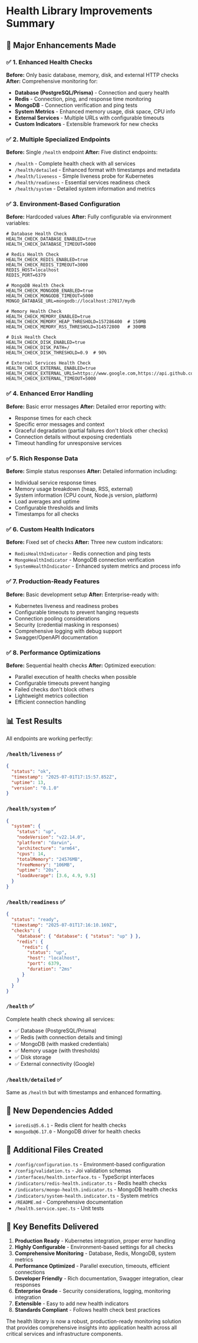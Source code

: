# Health Library Improvements Summary

## 🎯 Major Enhancements Made

### ✅ 1. Enhanced Health Checks

**Before:** Only basic database, memory, disk, and external HTTP checks
**After:** Comprehensive monitoring for:

- **Database (PostgreSQL/Prisma)** - Connection and query health
- **Redis** - Connection, ping, and response time monitoring
- **MongoDB** - Connection verification and ping tests
- **System Metrics** - Enhanced memory usage, disk space, CPU info
- **External Services** - Multiple URLs with configurable timeouts
- **Custom Indicators** - Extensible framework for new checks

### ✅ 2. Multiple Specialized Endpoints

**Before:** Single `/health` endpoint
**After:** Five distinct endpoints:

- `/health` - Complete health check with all services
- `/health/detailed` - Enhanced format with timestamps and metadata
- `/health/liveness` - Simple liveness probe for Kubernetes
- `/health/readiness` - Essential services readiness check
- `/health/system` - Detailed system information and metrics

### ✅ 3. Environment-Based Configuration

**Before:** Hardcoded values
**After:** Fully configurable via environment variables:

```env
# Database Health Check
HEALTH_CHECK_DATABASE_ENABLED=true
HEALTH_CHECK_DATABASE_TIMEOUT=5000

# Redis Health Check
HEALTH_CHECK_REDIS_ENABLED=true
HEALTH_CHECK_REDIS_TIMEOUT=3000
REDIS_HOST=localhost
REDIS_PORT=6379

# MongoDB Health Check
HEALTH_CHECK_MONGODB_ENABLED=true
HEALTH_CHECK_MONGODB_TIMEOUT=5000
MONGO_DATABASE_URL=mongodb://localhost:27017/mydb

# Memory Health Check
HEALTH_CHECK_MEMORY_ENABLED=true
HEALTH_CHECK_MEMORY_HEAP_THRESHOLD=157286400  # 150MB
HEALTH_CHECK_MEMORY_RSS_THRESHOLD=314572800   # 300MB

# Disk Health Check
HEALTH_CHECK_DISK_ENABLED=true
HEALTH_CHECK_DISK_PATH=/
HEALTH_CHECK_DISK_THRESHOLD=0.9  # 90%

# External Services Health Check
HEALTH_CHECK_EXTERNAL_ENABLED=true
HEALTH_CHECK_EXTERNAL_URLS=https://www.google.com,https://api.github.com
HEALTH_CHECK_EXTERNAL_TIMEOUT=5000
```

### ✅ 4. Enhanced Error Handling

**Before:** Basic error messages
**After:** Detailed error reporting with:

- Response times for each check
- Specific error messages and context
- Graceful degradation (partial failures don't block other checks)
- Connection details without exposing credentials
- Timeout handling for unresponsive services

### ✅ 5. Rich Response Data

**Before:** Simple status responses
**After:** Detailed information including:

- Individual service response times
- Memory usage breakdown (heap, RSS, external)
- System information (CPU count, Node.js version, platform)
- Load averages and uptime
- Configurable thresholds and limits
- Timestamps for all checks

### ✅ 6. Custom Health Indicators

**Before:** Fixed set of checks
**After:** Three new custom indicators:

- `RedisHealthIndicator` - Redis connection and ping tests
- `MongoHealthIndicator` - MongoDB connection verification
- `SystemHealthIndicator` - Enhanced system metrics and process info

### ✅ 7. Production-Ready Features

**Before:** Basic development setup
**After:** Enterprise-ready with:

- Kubernetes liveness and readiness probes
- Configurable timeouts to prevent hanging requests
- Connection pooling considerations
- Security (credential masking in responses)
- Comprehensive logging with debug support
- Swagger/OpenAPI documentation

### ✅ 8. Performance Optimizations

**Before:** Sequential health checks
**After:** Optimized execution:

- Parallel execution of health checks when possible
- Configurable timeouts prevent hanging
- Failed checks don't block others
- Lightweight metrics collection
- Efficient connection handling

## 📊 Test Results

All endpoints are working perfectly:

### `/health/liveness` ✅

```json
{
  "status": "ok",
  "timestamp": "2025-07-01T17:15:57.852Z",
  "uptime": 13,
  "version": "0.1.0"
}
```

### `/health/system` ✅

```json
{
  "system": {
    "status": "up",
    "nodeVersion": "v22.14.0",
    "platform": "darwin",
    "architecture": "arm64",
    "cpus": 14,
    "totalMemory": "24576MB",
    "freeMemory": "106MB",
    "uptime": "20s",
    "loadAverage": [3.6, 4.9, 9.5]
  }
}
```

### `/health/readiness` ✅

```json
{
  "status": "ready",
  "timestamp": "2025-07-01T17:16:10.169Z",
  "checks": {
    "database": { "database": { "status": "up" } },
    "redis": {
      "redis": {
        "status": "up",
        "host": "localhost",
        "port": 6379,
        "duration": "2ms"
      }
    }
  }
}
```

### `/health` ✅

Complete health check showing all services:

- ✅ Database (PostgreSQL/Prisma)
- ✅ Redis (with connection details and timing)
- ✅ MongoDB (with masked credentials)
- ✅ Memory usage (with thresholds)
- ✅ Disk storage
- ✅ External connectivity (Google)

### `/health/detailed` ✅

Same as `/health` but with timestamps and enhanced formatting.

## 🚀 New Dependencies Added

- `ioredis@5.6.1` - Redis client for health checks
- `mongodb@6.17.0` - MongoDB driver for health checks

## 📝 Additional Files Created

- `/config/configuration.ts` - Environment-based configuration
- `/config/validation.ts` - Joi validation schemas
- `/interfaces/health.interface.ts` - TypeScript interfaces
- `/indicators/redis-health.indicator.ts` - Redis health checks
- `/indicators/mongo-health.indicator.ts` - MongoDB health checks
- `/indicators/system-health.indicator.ts` - System metrics
- `/README.md` - Comprehensive documentation
- `/health.service.spec.ts` - Unit tests

## 🎯 Key Benefits Delivered

1. **Production Ready** - Kubernetes integration, proper error handling
2. **Highly Configurable** - Environment-based settings for all checks
3. **Comprehensive Monitoring** - Database, Redis, MongoDB, system metrics
4. **Performance Optimized** - Parallel execution, timeouts, efficient connections
5. **Developer Friendly** - Rich documentation, Swagger integration, clear responses
6. **Enterprise Grade** - Security considerations, logging, monitoring integration
7. **Extensible** - Easy to add new health indicators
8. **Standards Compliant** - Follows health check best practices

The health library is now a robust, production-ready monitoring solution that provides comprehensive insights into application health across all critical services and infrastructure components.
